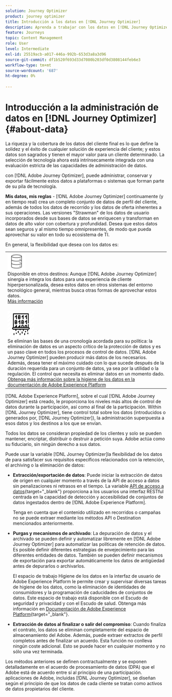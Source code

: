 ```yaml
---
solution: Journey Optimizer
product: journey optimizer
title: Introducción a los datos en [!DNL Journey Optimizer]
description: Aprenda a trabajar con los datos en [!DNL Journey Optimizer]
feature: Journeys
topic: Content Management
role: User
level: Intermediate
exl-id: 25519acb-a017-446a-992b-653d3a8a3d96
source-git-commit: df1b520f693d33d7080b203df0d3808144feb6e3
workflow-type: tm+mt
source-wordcount: '687'
ht-degree: 0%

---
```


# Introducción a la administración de datos en [!DNL Journey Optimizer] {#about-data}

La riqueza y la cobertura de los datos del cliente final es lo que define la solidez y el éxito de cualquier solución de experiencia del cliente; y estos datos son sagrados y tienen el mayor valor para un cliente determinado. La selección de tecnología ahora está intrínsecamente integrada con una evaluación estricta de las capacidades de administración de datos.

con [!DNL Adobe Journey Optimizer], puede administrar, conservar y exportar fácilmente estos datos a plataformas o sistemas que forman parte de su pila de tecnología.

**Mis datos, mis reglas** - [!DNL Adobe Journey Optimizer] continuamente (y en tiempo real) crea un completo conjunto de datos de perfil del cliente, además de todos los datos de recorrido y los datos de oferta inherentes a sus operaciones. Las versiones &quot;Strawman&quot; de los datos de usuario incorporados desde sus bases de datos se enriquecen y transforman en datos de alto valor con cobertura y profundidad. Desea que estos datos sean seguros y al mismo tiempo omnipresentes, de modo que pueda aprovechar su valor en todo su ecosistema de TI.

En general, la flexibilidad que desea con los datos es:


<table style="table-layout:fixed">
<tr style="border: 0;">
  <td>
    <div><img alt="destinos" src="assets/do-not-localize/dest.png" /> 
    <br>Disponible en otros destinos: Aunque [!DNL Adobe Journey Optimizer] sinergia e integra los datos para una experiencia de cliente hiperpersonalizada, desea estos datos en otros sistemas del entorno tecnológico general, mientras busca otras formas de aprovechar estos datos.
    <div>
     <a href="../start/ajo-integrations.md">Más información</a></div>
    </div>
    <br>
  </td>
</tr>
  <!--td>
    <div><img alt="retention" src="assets/do-not-localize/retention.png" />  
    <br>Retained for a stipulated duration – Industry or regional regulations (such as GDPR or CCPA) or internal data governance policies stipulate how long or how short a duration, data needs to be maintained or archived in Adobe Experience Platform Data Lake. <a href="../privacy/get-started-privacy.md">Learn more</a></div>
  </td-->
</tr>
<tr style="border: 0;">
  <td>
    <div><img alt="directiva" src="assets/do-not-localize/policy.png" /> 
    <br>Se eliminan las bases de una cronología acordada para su política: la eliminación de datos es un aspecto crítico de la protección de datos y es un paso clave en todos los procesos de control de datos. [!DNL Adobe Journey Optimizer] pueden producir más datos de los necesarios. Además, desea tener el máximo cuidado con lo que sucede después de la duración requerida para un conjunto de datos, ya sea por la utilidad o la regulación. El control que necesita es eliminar datos en un momento dado. <a href="https://experienceleague.adobe.com/docs/experience-platform/hygiene/ui/overview.html">Obtenga más información sobre la higiene de los datos en la documentación de Adobe Experience Platform</a></div>
  </td>
</tr>
</table>

[!DNL Adobe Experience Platform], sobre el cual [!DNL Adobe Journey Optimizer] está creado, le proporciona los niveles más altos de control de datos durante la participación, así como al final de la participación. Within [!DNL Journey Optimizer], tiene control total sobre los datos (introducidos o generados por, [!DNL Journey Optimizer]), la administración superpuesta a esos datos y los destinos a los que se envían.

Todos los datos se consideran propiedad de los clientes y solo se pueden mantener, encriptar, distribuir o destruir a petición suya. Adobe actúa como su fiduciario, sin ningún derecho a sus datos.

Puede usar la variable [!DNL Journey Optimizer]la flexibilidad de los datos de para satisfacer sus requisitos específicos relacionados con la retención, el archiving o la eliminación de datos:

* **Extracción/exportación de datos**: Puede iniciar la extracción de datos de origen en cualquier momento a través de la API de acceso a datos sin penalizaciones ni retrasos en el tiempo. La variable [API de acceso a datos](https://experienceleague.adobe.com/docs/experience-platform/data-access/api.html){target=&quot;_blank&quot;} proporciona a los usuarios una interfaz RESTful centrada en la capacidad de detección y accesibilidad de conjuntos de datos ingestados dentro de [!DNL Adobe Experience Platform]. <!--In the future (on roadmap), you can use file-based destinations to export and migrate log data from Adobe Journey Optimizer. -->

   Tenga en cuenta que el contenido utilizado en recorridos o campañas no se puede extraer mediante los métodos API o Destination mencionados anteriormente.

<!--
* **Profile Service Data Retention**: For Behavioral and Time series data appended to any Profile, you may choose to use Journey Optimizer’s default setting of retaining this data for up to 30 days from the date of its addition to a Profile, or until an alternative time-period selected by the you. The time that Adobe keeps this data varies from contract to contract, and is outlined in an organization’s data retention policy.

  Learn more about Experience Event expirations in [Adobe Experience Platform documentation](https://experienceleague.adobe.com/docs/experience-platform/profile/event-expirations.html){target="_blank"}.
-->

* **Purgas y mecanismos de archivado**: La depuración de datos y el archivado se pueden definir y automatizar libremente en [!DNL Adobe Journey Optimizer] para automatizar las políticas de retención de datos. Es posible definir diferentes estrategias de envejecimiento para las diferentes entidades de datos. También se pueden definir mecanismos de exportación para exportar automáticamente los datos de antigüedad antes de depurarlos o archivarlos.

   El espacio de trabajo Higiene de los datos en la interfaz de usuario de Adobe Experience Platform le permite crear y supervisar diversas tareas de higiene de los datos, como la eliminación de identidades de consumidores y la programación de caducidades de conjuntos de datos. Este espacio de trabajo está disponible con el Escudo de seguridad y privacidad y con el Escudo de salud. Obtenga más información en [Documentación de Adobe Experience Platform](https://experienceleague.adobe.com/docs/experience-platform/hygiene/ui/overview.html){target=&quot;_blank&quot;}.

<!--
* **Data Lake and Deletions**: Customer Data stored in the Data Lake can be retained by Journey Optimizer:
    
    * for 7 days to facilitate the onboarding of Customer Data into the Profile Services, after which it may be permanently deleted, or
    * until chosen to be deleted by you

-->

* **Extracción de datos al finalizar o salir del compromiso**: Cuando finaliza el contrato, los datos se eliminan completamente del espacio de almacenamiento del Adobe. Además, puede extraer extractos de perfil completos antes de finalizar un acuerdo. Esta función no conlleva ningún coste adicional. Esto se puede hacer en cualquier momento y no sólo una vez terminada.

Los métodos anteriores se definen contractualmente y se exponen detalladamente en el acuerdo de procesamiento de datos (DPA) que el Adobe está de acuerdo entre sí al principio de una participación. aplicaciones de Adobe, incluidas [!DNL Journey Optimizer], se diseñan según el principio de que los datos de cada cliente se tratan como activos de datos propietarios del cliente.
